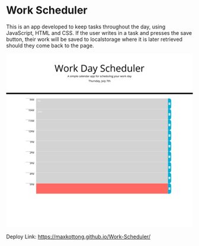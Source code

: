 # Work Scheduler

This is an app developed to keep tasks throughout the day, using JavaScript, HTML and CSS. If the user writes in a task and presses the save button, their work will be saved to localstorage
where it is later retrieved should they come back to the page.

![Finished-site](./assets/images/Finished-Site.png)

Deploy Link: https://maxkottong.github.io/Work-Scheduler/